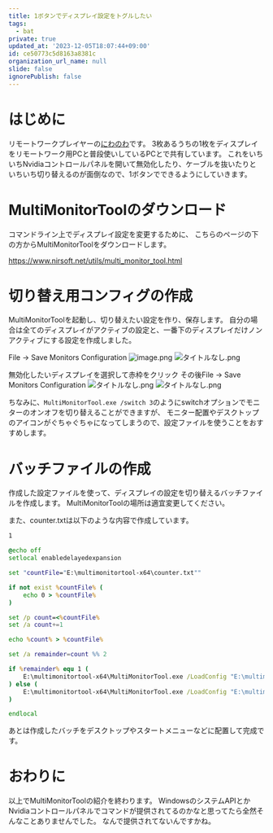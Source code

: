 ```yaml
---
title: 1ボタンでディスプレイ設定をトグルしたい
tags:
  - bat
private: true
updated_at: '2023-12-05T18:07:44+09:00'
id: ce50773c5d8163a8381c
organization_url_name: null
slide: false
ignorePublish: false
---
```

# はじめに
リモートワークプレイヤーの[にわのわ](https://twitter.com/niwa_nowa)です。
3枚あるうちの1枚をディスプレイをリモートワーク用PCと普段使いしているPCとで共有しています。
これをいちいちNvidiaコントロールパネルを開いて無効化したり、ケーブルを抜いたりと
いちいち切り替えるのが面倒なので、1ボタンでできるようにしていきます。

# MultiMonitorToolのダウンロード
コマンドライン上でディスプレイ設定を変更するために、
こちらのページの下の方からMultiMonitorToolをダウンロードします。

https://www.nirsoft.net/utils/multi_monitor_tool.html

# 切り替え用コンフィグの作成
MultiMonitorToolを起動し、切り替えたい設定を作り、保存します。
自分の場合は全てのディスプレイがアクティブの設定と、一番下のディスプレイだけノンアクティブにする設定を作成しました。

File -> Save Monitors Configuration 
![image.png](https://qiita-image-store.s3.ap-northeast-1.amazonaws.com/0/590707/fdaaff7a-72f8-94d5-aba3-160b9de04a3d.png)
![タイトルなし.png](https://qiita-image-store.s3.ap-northeast-1.amazonaws.com/0/590707/d0726fa8-3ca5-d0b2-43ad-103bc7e1be02.png)

無効化したいディスプレイを選択して赤枠をクリック
その後File -> Save Monitors Configuration
![タイトルなし.png](https://qiita-image-store.s3.ap-northeast-1.amazonaws.com/0/590707/a5f7bc44-629f-ed59-ded8-17aa23a65ac5.png)
![タイトルなし.png](https://qiita-image-store.s3.ap-northeast-1.amazonaws.com/0/590707/69c8c1d6-e024-712e-8b26-4b63e1f2627d.png)

ちなみに、```MultiMonitorTool.exe /switch 3```のようにswitchオプションでモニターのオンオフを切り替えることができますが、
モニター配置やデスクトップのアイコンがぐちゃぐちゃになってしまうので、設定ファイルを使うことをおすすめします。

# バッチファイルの作成
作成した設定ファイルを使って、ディスプレイの設定を切り替えるバッチファイルを作成します。
MultiMonitorToolの場所は適宜変更してください。

また、counter.txtは以下のような内容で作成しています。
```counter.txt
1
```

```bat
@echo off
setlocal enabledelayedexpansion

set "countFile="E:\multimonitortool-x64\counter.txt""

if not exist %countFile% (
    echo 0 > %countFile%
)

set /p count=<%countFile%
set /a count+=1

echo %count% > %countFile%

set /a remainder=count %% 2

if %remainder% equ 1 (
    E:\multimonitortool-x64\MultiMonitorTool.exe /LoadConfig "E:\multimonitortool-x64\on.cfg"
) else (
    E:\multimonitortool-x64\MultiMonitorTool.exe /LoadConfig "E:\multimonitortool-x64\off.cfg"
)

endlocal
```

あとは作成したバッチをデスクトップやスタートメニューなどに配置して完成です。

# おわりに
以上でMultiMonitorToolの紹介を終わります。
WindowsのシステムAPIとかNvidiaコントロールパネルでコマンドが提供されてるのかなと思ってたら全然そんなことありませんでした。
なんで提供されてないんですかね。
